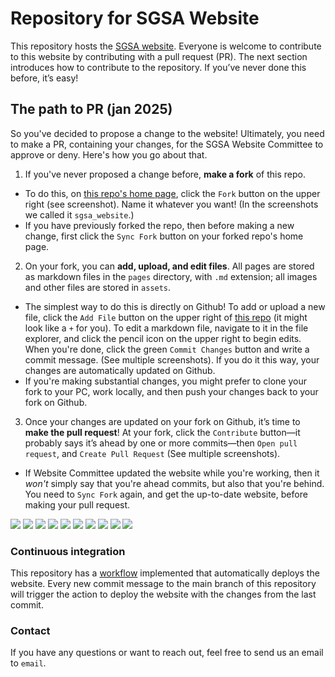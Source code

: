 # Repository for SGSA Website

This repository hosts the [SGSA website](https://statistics-graduate-student-association.github.io/site/pages/intro.html). 
Everyone is welcome to contribute to this website by contributing with a pull request (PR). 
The next section introduces how to contribute to the repository. If you’ve never done this before, it’s easy! 

## The path to PR (jan 2025)
 
So you've decided to propose a change to the website! Ultimately, you need to make a PR, containing your changes, for 
the SGSA Website Committee to approve or deny. Here's how you go about that. 

1. If you've never proposed a change before, **make a fork** of this repo.
  - To do this, on [this repo's home page](https://github.com/berkeley-sgsa/berkeley-sgsa.github.io), click the `Fork` button on the upper right (see screenshot). Name it whatever you want! (In the screenshots we called it `sgsa_website`.)
  - If you have previously forked the repo, then before making a new change, first click the `Sync Fork` button on your forked repo's home page. 
2. On your fork, you can **add, upload, and edit files**. All pages are stored as markdown files in the `pages` directory, with `.md` extension; all images and other files are stored in `assets`. 
  - The simplest way to do this is directly on Github! To add or upload a new file, click the `Add File` button on the upper right of [this repo](https://github.com/berkeley-sgsa/berkeley-sgsa.github.io) (it might look like a `+` for you). To edit a markdown file, navigate to it in the file explorer, and click the pencil icon on the upper right to begin edits. When you're done, click the green `Commit Changes` button and write a commit message. (See multiple screenshots). If you do it this way, your changes are automatically updated on Github. 
  - If you're making substantial changes, you might prefer to clone your fork to your PC, work locally, and then push your changes back to your fork on Github.
3. Once your changes are updated on your fork on Github, it’s time to **make the pull request**! At your fork, click the `Contribute` button—it probably says it’s ahead by one or more commits—then `Open pull request`, and `Create Pull Request` (See multiple screenshots).
  - If Website Committee updated the website while you're working, then it *won't* simply say that you're ahead commits, but also that you're behind. You need to `Sync Fork` again, and get the up-to-date website, before making your pull request. 

![](docs/pr-screens/1.png)
![](docs/pr-screens/2.png)
![](docs/pr-screens/3.png)
![](docs/pr-screens/4.png)
![](docs/pr-screens/5.png)
![](docs/pr-screens/6.png)
![](docs/pr-screens/7.png)
![](docs/pr-screens/8.png)
![](docs/pr-screens/9.png)
![](docs/pr-screens/10.png)

### Continuous integration

This repository has a [workflow](https://github.com/berkeley-sgsa/berkeley-sgsa.github.io/blob/main/.github/workflows/website.yml) implemented that automatically deploys the website. 
Every new commit message to the main branch of this repository will trigger the action to deploy the website with the changes from the last commit.


### Contact 

If you have any questions or want to reach out, feel free to send us an email to `email`.
